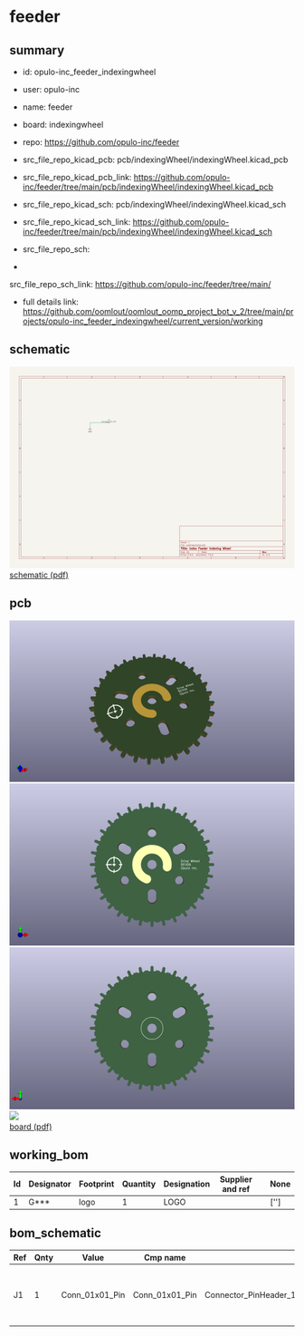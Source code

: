 # feeder
 
## summary 
* id: opulo-inc_feeder_indexingwheel
* user: opulo-inc
* name: feeder
* board: indexingwheel
* repo: https://github.com/opulo-inc/feeder
* src_file_repo_kicad_pcb: pcb/indexingWheel/indexingWheel.kicad_pcb
* src_file_repo_kicad_pcb_link: https://github.com/opulo-inc/feeder/tree/main/pcb/indexingWheel/indexingWheel.kicad_pcb
* src_file_repo_kicad_sch: pcb/indexingWheel/indexingWheel.kicad_sch
* src_file_repo_kicad_sch_link: https://github.com/opulo-inc/feeder/tree/main/pcb/indexingWheel/indexingWheel.kicad_sch

* src_file_repo_sch: 
*
 src_file_repo_sch_link: https://github.com/opulo-inc/feeder/tree/main/
* full details link: https://github.com/oomlout/oomlout_oomp_project_bot_v_2/tree/main/projects/opulo-inc_feeder_indexingwheel/current_version/working  

## schematic  
![](working_schematic_600.png)  
[schematic (pdf)](working_schematic.pdf)  

## pcb  
![](working_3d_600.png) 
![](working_3d_front_600.png)  
![](working_3d_back_600.png)  
![](working_600.png)  
[board (pdf)](working.pdf)  

## working_bom
| Id | Designator | Footprint | Quantity | Designation | Supplier and ref |  | None | 
| --- | --- | --- | --- | --- | --- | --- | --- | 
| 1 | G*** | logo | 1 | LOGO |  |  | [''] | 


## bom_schematic
| Ref | Qnty | Value | Cmp name | Footprint | Description | Vendor | DNP | 
| --- | --- | --- | --- | --- | --- | --- | --- | 
| J1 | 1 | Conn_01x01_Pin | Conn_01x01_Pin | Connector_PinHeader_1.00mm:PinHeader_1x01_P1.00mm_Horizontal | Generic connector, single row, 01x01, script generated |  |  | 



